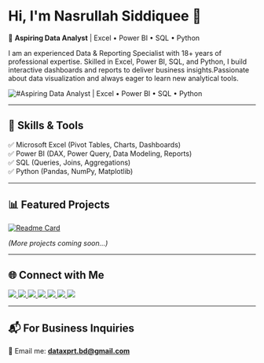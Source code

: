 # Hi, I'm Nasrullah Siddiquee 👋  

🚀 **Aspiring Data Analyst** | Excel • Power BI • SQL • Python  

I am an experienced Data & Reporting Specialist with 18+ years of professional expertise. Skilled in Excel, Power BI, SQL, and Python, I build interactive dashboards and reports to deliver business insights.Passionate about data visualization and always eager to learn new analytical tools.

![#Aspiring Data Analyst | Excel • Power BI • SQL • Python](https://pbs.twimg.com/profile_banners/575368997/1759344556/600x200)


---

## 🔧 Skills & Tools
✅ Microsoft Excel (Pivot Tables, Charts, Dashboards)  
✅ Power BI (DAX, Power Query, Data Modeling, Reports)  
✅ SQL (Queries, Joins, Aggregations)  
✅ Python (Pandas, NumPy, Matplotlib)  

---

## 📊 Featured Projects
[![Readme Card](https://github-readme-stats.vercel.app/api/pin/?username=dataxprtbd&repo=Excel-Sales-Dashboard)](https://github.com/dataxprtbd/Excel-Sales-Dashboard)

*(More projects coming soon…)*  

---


## 🌐 Connect with Me  

<p align="left">
<a href="https://github.com/dataxprtbd" target="blank">
  <img src="https://img.icons8.com/color/48/000000/github.png"/>
</a>
<a href="https://www.linkedin.com/in/dataxprtbd/" target="blank">
  <img src="https://img.icons8.com/color/48/000000/linkedin.png"/>
</a>
<a href="https://twitter.com/dataxprtbd" target="blank">
  <img src="https://img.icons8.com/color/48/000000/twitter.png"/>
</a>
<a href="https://www.kaggle.com/dataxprtbd" target="blank">
  <img src="https://img.icons8.com/windows/48/000000/kaggle.png"/>
</a>
<a href="https://facebook.com/yourprofile" target="blank">
  <img src="https://img.icons8.com/color/48/000000/facebook.png"/>
</a>
<a href="https://instagram.com/yourprofile" target="blank">
  <img src="https://img.icons8.com/color/48/000000/instagram-new.png"/>
</a>
<a href="https://youtube.com/yourchannel" target="blank">
  <img src="https://img.icons8.com/color/48/000000/youtube-play.png"/>
</a>
</p>



---

## 📬 For Business Inquiries
📩 Email me: **dataxprt.bd@gmail.com**  
